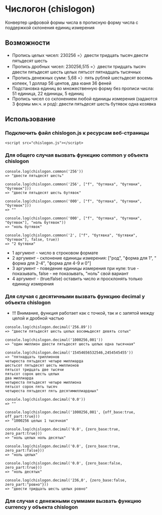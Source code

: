 # Числогон (chislogon)
Конвертер цифровой формы числа в прописную форму числа с поддержкой склонения единиц измерения

## Возможности
* Пропись целых чисел: 230256 =〉двести тридцать тысяч двести пятьдесят шесть
* Пропись дробных чисел: 230256,515 =〉двести тридцать тысяч двести пятьдесят шесть целых пятьсот пятнадцать тысячных
* Пропись денежных сумм: 5,68 =〉пять рублей шестьдесят восемь копеек, 1 доллар 56 центов, два юаня 36 феней
* Подстановка единиц во множественную форму без прописи числа: 51 единица, 22 единицы, 5 единиц
* Пропись чисел со склонением любой единицы измерения (задаются 3 формы мн.ч. и род): двести пятьдесят шесть бутявок одна козявка

## Использование
### Подключить файл chislogon.js к ресурсам веб-страницы
```
<script src="chislogon.js"></script>
```
### Для общего случая вызвать функцию common у объекта chislogon
```
console.log(chislogon.common('256'))
=> "двести пятьдесят шесть"

console.log(chislogon.common('256', ["f", "бутявка", "бутявки", "бутявок"]))
=> "двести пятьдесят шесть бутявок"

console.log(chislogon.common('000', ["f", "бутявка", "бутявки", "бутявок"]))
=> ""

console.log(chislogon.common('000', ["f", "бутявка", "бутявки", "бутявок"], "ноль бутявок"))
=> "ноль бутявок"

console.log(chislogon.common('2', ["f", "бутявка", "бутявки", "бутявок"], false, true))
=> "2 бутявки"

```
* 1 аргумент - число в строковом формате
* 2 аргумент - склонение единицы измерения: ["род", "форма для 1", " форма для 2-4", "форма для 4-9 и 0"]
* 3 аргумент - поведение единицы измерения при нуле: true - показывать, false - не показывать, "ноль" свой вариант
* 4 аргумент - (true/false) оставить число и просклонять только единицу измерения

### Для случая с десятичными вызвать функцию decimal у объекта chislogon
* !!! Внимание, функция работает как с точкой, так и с запятой между целой и дробной частью
```
console.log(chislogon.decimal('256.89'))
=> "двести пятьдесят шесть целых восемьдесят девять сотых"

console.log(chislogon.decimal('1000256,001'))
=> "один миллион двести пятьдесят шесть целых одна тысячная"

console.log(chislogon.decimal('15454656532546,2454545455'))
=> "пятнадцать триллионов 
четыреста пятьдесят четыре миллиарда
шестьсот пятьдесят шесть миллионов
пятьсот тридцать две тысячи
пятьсот сорок шесть целых
два миллиарда
четыреста пятьдесят четыре миллиона
пятьсот сорок пять тысяч
четыреста пятьдесят пять десятимиллиардных"

console.log(chislogon.decimal('0.0'))
=> ""

console.log(chislogon.decimal('1000256,001', {off_base:true, off_part:true}))
=> "1000256 целых 1 тысячная"

console.log(chislogon.decimal('0.0', {zero_base:true, zero_part:true}))
=> "ноль целых ноль десятых"

console.log(chislogon.decimal('0.0', {zero_base:true, zero_part:false}))
=> "ноль целых"

console.log(chislogon.decimal('0.0', {zero_base:false, zero_part:true}))
=> "ноль десятых"

console.log(chislogon.decimal('236,0', {zero_base:false, zero_part:"ровно"}))
=> "двести тридцать шесть целых ровно"

```

### Для случая с денежными суммами вызвать функцию currency у объекта chislogon
